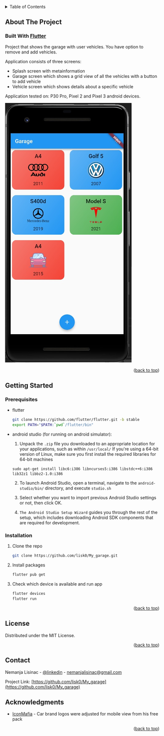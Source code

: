 <!-- TABLE OF CONTENTS -->
<details>
  <summary>Table of Contents</summary>
  <ol>
    <li>
      <a href="#about-the-project">About The Project</a>
    </li>
    <li>
      <a href="#getting-started">Getting Started</a>
      <ul>
        <li><a href="#prerequisites">Prerequisites</a></li>
        <li><a href="#installation">Installation</a></li>
      </ul>
    </li>
    <li><a href="#license">License</a></li>
    <li><a href="#contact">Contact</a></li>
    <li><a href="#acknowledgments">Acknowledgments</a></li>
  </ol>
</details>



<!-- ABOUT THE PROJECT -->
## About The Project

### Built With [Flutter](https://flutter.dev//)


Project that shows the garage with user vehicles. You have option to remove and add vehicles.



Application consists of three screens: 
* Splash screen with metainformation
* Garage screen which shows a grid view of all the vehicles with a button to add vehicle
* Vehicle screen which shows details about a specific vehicle




Application tested on: P30 Pro, Pixel 2 and Pixel 3 android devices.


![Screenshot](/screenshot.jpg?raw=true "Pixel 2")

<p align="right">(<a href="#top">back to top</a>)</p>

<!-- GETTING STARTED -->
## Getting Started

### Prerequisites


* flutter
  ```sh
  git clone https://github.com/flutter/flutter.git -b stable
  export PATH="$PATH:`pwd`/flutter/bin"
  ```


* android studio (for running on android simulator):
  1. Unpack the ```.zip``` file you downloaded to an appropriate location for your applications, such as within ```/usr/local/``` 
  If you're using a 64-bit version of Linux, make sure you first install the required libraries for 64-bit machines
  ```
  sudo apt-get install libc6:i386 libncurses5:i386 libstdc++6:i386 lib32z1 libbz2-1.0:i386
  ```
  2. To launch Android Studio, open a terminal, navigate to the ```android-studio/bin/``` directory, and execute ```studio.sh```
  
  3. Select whether you want to import previous Android Studio settings or not, then click OK.
  
  4. ```The Android Studio Setup Wizard``` guides you through the rest of the setup, which includes downloading Android SDK components that are required for development.

### Installation

1. Clone the repo
   ```sh
   git clone https://github.com/lisk0/My_garage.git
   ```
2. Install packages
   ```sh
   flutter pub get
   ```
3. Check which device is available and run app
   ```js
   flutter devices
   flutter run
   ```

<p align="right">(<a href="#top">back to top</a>)</p>



<!-- LICENSE -->
## License

Distributed under the MIT License.

<p align="right">(<a href="#top">back to top</a>)</p>



<!-- CONTACT -->
## Contact

Nemanja Lisinac - [@linkedin](https://www.linkedin.com/in/nemanja-lisinac-a830a8217/) - nemanjalisinac@gmail.com

Project Link: [https://github.com/lisk0/My_garage](https://github.com/lisk0/My_garage)



<!-- ACKNOWLEDGMENTS -->
## Acknowledgments

* [IconMafia](https://iconscout.com/contributors/icon-mafia/icons) - Car brand logos were adjusted for mobile view from his free pack 

<p align="right">(<a href="#top">back to top</a>)</p>
